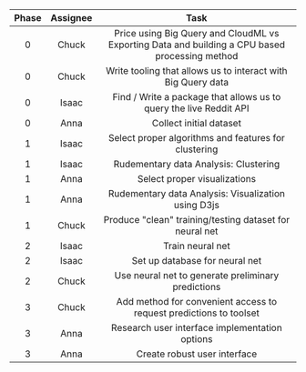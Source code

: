 **Phase**|**Assignee**|**Task**
:-----:|:-----:|:-----:
0|Chuck|Price using Big Query and CloudML vs Exporting Data and building a CPU based processing method
0|Chuck|Write tooling that allows us to interact with Big Query data
0|Isaac|Find / Write a package that allows us to query the live Reddit API
0|Anna|Collect initial dataset
1|Isaac|Select proper algorithms and features for clustering
1|Isaac|Rudementary data Analysis: Clustering
1|Anna|Select proper visualizations
1|Anna|Rudementary data Analysis: Visualization using D3js
1|Chuck|Produce "clean" training/testing dataset for neural net
2|Isaac|Train neural net
2|Isaac|Set up database for neural net
2|Chuck|Use neural net to generate preliminary predictions
3|Chuck|Add method for convenient access to request predictions to toolset
3|Anna|Research user interface implementation options
3|Anna|Create robust user interface